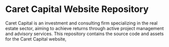 # Caret Capital Website Repository

Caret Capital is an investment and consulting firm specializing in the real estate sector, aiming to achieve returns through active project management and advisory services. This repository contains the source code and assets for the Caret Capital website,
